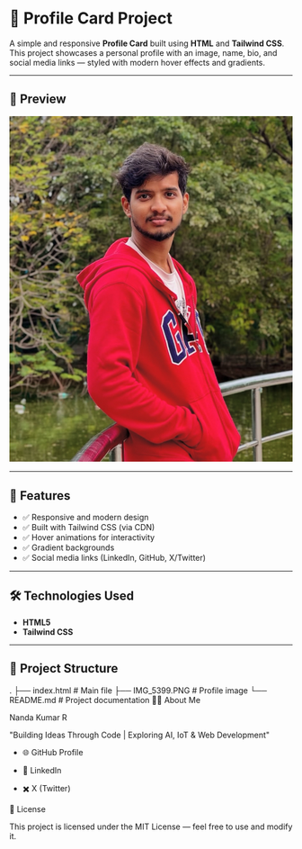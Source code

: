 # 🌟 Profile Card Project

A simple and responsive **Profile Card** built using **HTML** and **Tailwind CSS**.  
This project showcases a personal profile with an image, name, bio, and social media links — styled with modern hover effects and gradients.

---

## 📸 Preview

![Profile Card Screenshot](./IMG_5399.PNG)

---

## 🚀 Features

- ✅ Responsive and modern design  
- ✅ Built with Tailwind CSS (via CDN)  
- ✅ Hover animations for interactivity  
- ✅ Gradient backgrounds  
- ✅ Social media links (LinkedIn, GitHub, X/Twitter)  

---

## 🛠️ Technologies Used

- **HTML5**  
- **Tailwind CSS**  

---

## 📂 Project Structure

.
├── index.html # Main file
├── IMG_5399.PNG # Profile image
└── README.md # Project documentation
👨‍💻 About Me

Nanda Kumar R

"Building Ideas Through Code | Exploring AI, IoT & Web Development"

* 🌐 GitHub Profile

* 🔗 LinkedIn

* ✖️ X (Twitter)

📜 License

This project is licensed under the MIT License — feel free to use and modify it.
